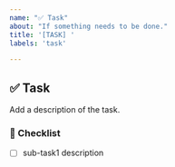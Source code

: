 ```yaml
---
name: "✅ Task"
about: "If something needs to be done."
title: '[TASK] '
labels: 'task'

---
```


## ✅ Task

Add a description of the task.

### 📃 Checklist

- [ ] sub-task1 description
